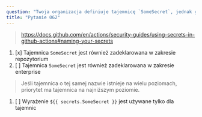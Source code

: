 ```yaml
---
question: "Twoja organizacja definiuje tajemnicę `SomeSecret`, jednak gdy odwołujesz się do tej tajemnicy w workflow za pomocą `${{ secrets.SomeSecret }}`, zwracana jest inna wartość niż oczekiwana. Jaka może być tego przyczyna?"
title: "Pytanie 062"
---
```


> https://docs.github.com/en/actions/security-guides/using-secrets-in-github-actions#naming-your-secrets
1. [x] Tajemnica `SomeSecret` jest również zadeklarowana w zakresie repozytorium
1. [ ] Tajemnica `SomeSecret` jest również zadeklarowana w zakresie enterprise
> Jeśli tajemnica o tej samej nazwie istnieje na wielu poziomach, priorytet ma tajemnica na najniższym poziomie.
1. [ ] Wyrażenie `${{ secrets.SomeSecret }}` jest używane tylko dla tajemnic
